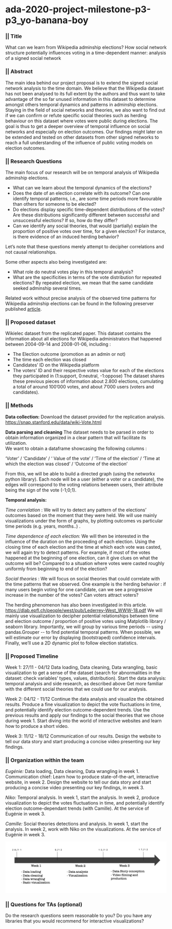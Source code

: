 # ada-2020-project-milestone-p3-p3_yo-banana-boy

### **|| Title**  
What can we learn from Wikipedia adminship elections? How social network structure potentially influences voting in a time-dependent manner: analysis of a signed social network

### **|| Abstract**  
The main idea behind our project proposal is to extend the signed social network analysis to the time domain. We believe that the Wikipedia dataset has not been analysed to its full extent by the authors and thus want to take advantage of the so far unused information in this dataset to determine amongst others temporal dynamics and patterns in adminship elections. Staying in the field of social networks and theories, we also want to find out if we can confirm or refute specific social theories such as herding behaviour on this dataset where votes were public during elections. The goal is thus to get a deeper overview of temporal influence on social networks and especially on election outcomes. Our findings might later on be extended and tested on other datasets from other signed networks to reach a full understanding of the influence of public voting models on election outcomes. 


### **|| Research Questions**  
The main focus of our research will be on temporal analysis of Wikipedia adminship elections.

- What can we learn about the temporal dynamics of the elections?
- Does the date of an election correlate with its outcome? Can one identify temporal patterns, i.e., are some time periods more favourable than others for someone to be elected?
- Do elections display specific time-dependent distributions of the votes? Are these distributions significantly different between successful and unsuccessful elections? If so, how do they differ?
- Can we identify any social theories, that would (partially) explain the proportion of positive votes over time, for a given election? For instance, is there evidence of an induced herding behavior?

Let’s note that these questions merely attempt to decipher correlations and not causal relationships.

Some other aspects also being investigated are:
- What role do neutral votes play in this temporal analysis?
- What are the specificities in terms of the vote distribution for repeated elections? By repeated election, we mean that the same candidate seeked adminship several times.

Related work without precise analysis of the observed time patterns for Wikipedia adminship elections can be found in the following preserver published [article](https://arxiv.org/abs/1004.3547). 


### **|| Proposed dataset**
Wikielec dataset from the replicated paper. 
This dataset contains the information about all elections for Wikipedia administrators that happened between 2004-09-14 and 2008-01-06, including : 
- The Election outcome (promotion as an admin or not)
- The time each election was closed
- Candidates’ ID on the Wikipedia platform
- The voters’ ID and their respective votes value for each of the elections they participated in (1:support, 0:neutral, -1:oppose)
The dataset shares these previous pieces of information about 2.800 elections, cumulating a total of around 100’000 votes, and about 7’000 users (voters and candidates). 

### **|| Methods** 
**Data collection:**
Download the dataset provided for the replication analysis.
https://snap.stanford.edu/data/wiki-Vote.html

**Data parsing and cleaning**
The dataset needs to be parsed in order to obtain information organized in a clear pattern that will facilitate its utilization.  
We want to obtain a dataframe showcasing the following columns : 

‘Voter’ / ‘Candidate’ / ‘ Value of the vote’ / ‘Time of the election’ / ‘Time at which the election was closed’ / ‘Outcome of the election’

From this, we will be able to build a directed graph (using the networkx python library). Each node will be a user (either a voter or a candidate), the edges will correspond to the voting relations between users, their attribute being the sign of the vote (-1;0;1). 

**Temporal analysis:**

*Time correlation* : We will try to detect any pattern of the elections’ outcomes based on the moment that they were held. We will use mainly visualizations under the form of graphs, by plotting outcomes vs particular time periods (e.g. years, months..) . 

*Time dependence of each election:* We will then be interested in the influence of the duration on the proceeding of each election. Using the closing time of each election and the time at which each vote was casted, we will again try to detect patterns. For example, if most of the votes happened at the beginning of one election, can it give clues on what the outcome will be? Compared to a situation where votes were casted roughly uniformly from beginning to end of the election? 

*Social theories* : We will focus on social theories that could correlate with the time patterns that we observed. One example is the herding behavior : if many users begin voting for one candidate, can we see a progressive increase in the number of the votes? Can voters attract voters? 

The herding phenomenon has also been investigated in this article. https://dlab.epfl.ch/people/west/pub/Lederrey-West_WWW-18.pdf
We will mainly use visualization to decipher potential relationships between time and election outcome / proportion of positive votes using Matplotlib library / seaborn library.
Importantly, we will group by various time periods -- using pandas.Grouper -- to find potential temporal patterns.
When possible, we will estimate our error by displaying (bootstraped) confidence intervals.
Finally, we’ll use a 2D dynamic plot to follow election statistics. 

### **|| Proposed Timeline** 
Week 1: 27/11 - 04/12
Data loading, Data cleaning, Data wrangling, basic visualization to get a sense of the dataset (search for abnormalities in the dataset: check variables’ types, values, distribution).
Start the data analysis: temporal analysis and side research, as described above
Get more familiar with the different social theories that we could use for our analysis.


Week 2: 04/12 - 11/12
Continue the data analysis and visualize the obtained results.
Produce a fine visualization to depict the vote fluctuations in time, and potentially identify election outcome-dependent trends. 
Use the previous results and apply our findings to the social theories that we chose during week 1. 
Start diving into the world of interactive websites and learn how to produce a short video.


Week 3: 11/12 - 18/12
Communication of our results. 
Design the website to tell our data story and start producing a concise video presenting our key findings.



### **|| Organization within the team** 
*Eugénie:*
Data loading, Data cleaning, Data wrangling in week 1.
Communication chief: 
Learn how to produce state-of-the-art, interactive website, in week 2.
Design the website to tell our data story and start producing a concise video presenting our key findings, in week 3.

*Niko:* 
Temporal analysis. In week 1, start the analysis. In week 2, produce visualization to depict the votes fluctuations in time, and potentially identify election outcome-dependant trends (with Camille).
At the service of Eugénie in week 3.

*Camille:*
Social theories detections and analysis. In week 1, start the analysis. In week 2, work with Niko on the visualizations.
At the service of Eugénie in week 3.

![Screenshot](timeline.png)

### **|| Questions for TAs (optional)**
Do the research questions seem reasonable to you? 
Do you have any libraries that you would recommend for interactive visualizations?
